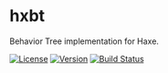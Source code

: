 # hxbt
Behavior Tree implementation for Haxe.

[![License](https://img.shields.io/badge/license-MIT-blue.svg?style=flat)](https://raw.githubusercontent.com/whuop/hxbt/master/LICENSE) [![Version](http://img.shields.io/github/tag/whuop/hxbt.svg?style=flag&label=version)](https://github.com/whuop/hxbt) [![Build Status](https://travis-ci.org/whuop/hxbt.svg?branch=master)](https://travis-ci.org/whuop/hxbt)